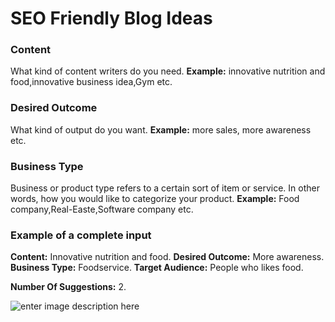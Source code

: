 ﻿# SEO Friendly Blog Ideas
### **Content**

What kind of content writers do you need.
**Example:** innovative nutrition and food,innovative business idea,Gym etc.

### **Desired Outcome**

What kind of output do you want.
**Example:** more sales, more awareness etc.

### **Business Type**

Business or product type refers to a certain sort of item or service. In other words, how you would like to categorize your product.
**Example:** Food company,Real-Easte,Software company etc.

### **Example of a complete input**

**Content:** Innovative nutrition and food.
**Desired Outcome:** More awareness.
**Business Type:** Foodservice.
**Target Audience:** People who likes food.

**Number Of Suggestions:** 2.

![enter image description here](https://copywriterpro-ai-tools.s3.amazonaws.com/SEO-Friendly-Blog-Ideas.jpg)
